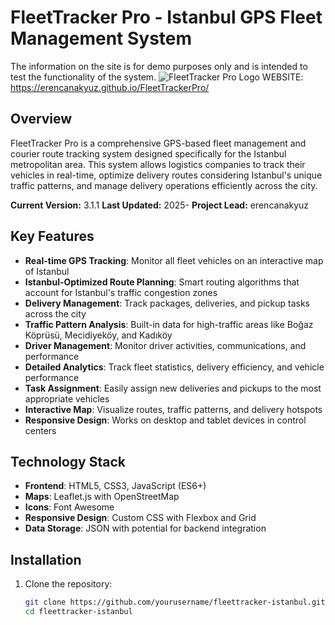 # FleetTracker Pro - Istanbul GPS Fleet Management System
The information on the site is for demo purposes only and is intended to test the functionality of the system.
![FleetTracker Pro Logo](https://via.placeholder.com/800x150?text=FleetTracker+Pro+Istanbul)
WEBSITE: https://erencanakyuz.github.io/FleetTrackerPro/

## Overview

FleetTracker Pro is a comprehensive GPS-based fleet management and courier route tracking system designed specifically for the Istanbul metropolitan area. This system allows logistics companies to track their vehicles in real-time, optimize delivery routes considering Istanbul's unique traffic patterns, and manage delivery operations efficiently across the city.

**Current Version:** 3.1.1 
**Last Updated:** 2025- 
**Project Lead:** erencanakyuz

## Key Features

- **Real-time GPS Tracking**: Monitor all fleet vehicles on an interactive map of Istanbul
- **Istanbul-Optimized Route Planning**: Smart routing algorithms that account for Istanbul's traffic congestion zones
- **Delivery Management**: Track packages, deliveries, and pickup tasks across the city
- **Traffic Pattern Analysis**: Built-in data for high-traffic areas like Boğaz Köprüsü, Mecidiyeköy, and Kadıköy
- **Driver Management**: Monitor driver activities, communications, and performance
- **Detailed Analytics**: Track fleet statistics, delivery efficiency, and vehicle performance
- **Task Assignment**: Easily assign new deliveries and pickups to the most appropriate vehicles
- **Interactive Map**: Visualize routes, traffic patterns, and delivery hotspots
- **Responsive Design**: Works on desktop and tablet devices in control centers

## Technology Stack

- **Frontend**: HTML5, CSS3, JavaScript (ES6+)
- **Maps**: Leaflet.js with OpenStreetMap
- **Icons**: Font Awesome
- **Responsive Design**: Custom CSS with Flexbox and Grid
- **Data Storage**: JSON with potential for backend integration

## Installation

1. Clone the repository:
   ```bash
   git clone https://github.com/yourusername/fleettracker-istanbul.git
   cd fleettracker-istanbul
